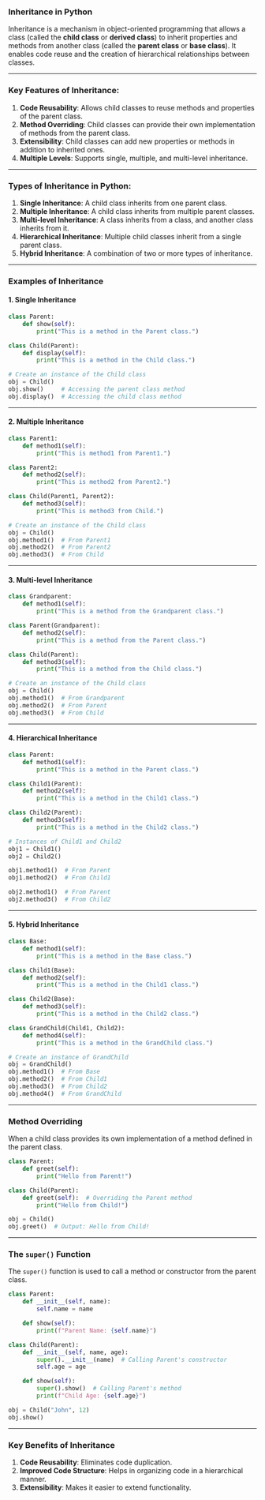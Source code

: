 ### **Inheritance in Python**

Inheritance is a mechanism in object-oriented programming that allows a class (called the **child class** or **derived class**) to inherit properties and methods from another class (called the **parent class** or **base class**). It enables code reuse and the creation of hierarchical relationships between classes.

---

### **Key Features of Inheritance:**
1. **Code Reusability**: Allows child classes to reuse methods and properties of the parent class.
2. **Method Overriding**: Child classes can provide their own implementation of methods from the parent class.
3. **Extensibility**: Child classes can add new properties or methods in addition to inherited ones.
4. **Multiple Levels**: Supports single, multiple, and multi-level inheritance.

---

### **Types of Inheritance in Python:**

1. **Single Inheritance**: A child class inherits from one parent class.
2. **Multiple Inheritance**: A child class inherits from multiple parent classes.
3. **Multi-level Inheritance**: A class inherits from a class, and another class inherits from it.
4. **Hierarchical Inheritance**: Multiple child classes inherit from a single parent class.
5. **Hybrid Inheritance**: A combination of two or more types of inheritance.

---

### **Examples of Inheritance**

#### **1. Single Inheritance**
```python
class Parent:
    def show(self):
        print("This is a method in the Parent class.")

class Child(Parent):
    def display(self):
        print("This is a method in the Child class.")

# Create an instance of the Child class
obj = Child()
obj.show()     # Accessing the parent class method
obj.display()  # Accessing the child class method
```

---

#### **2. Multiple Inheritance**
```python
class Parent1:
    def method1(self):
        print("This is method1 from Parent1.")

class Parent2:
    def method2(self):
        print("This is method2 from Parent2.")

class Child(Parent1, Parent2):
    def method3(self):
        print("This is method3 from Child.")

# Create an instance of the Child class
obj = Child()
obj.method1()  # From Parent1
obj.method2()  # From Parent2
obj.method3()  # From Child
```

---

#### **3. Multi-level Inheritance**
```python
class Grandparent:
    def method1(self):
        print("This is a method from the Grandparent class.")

class Parent(Grandparent):
    def method2(self):
        print("This is a method from the Parent class.")

class Child(Parent):
    def method3(self):
        print("This is a method from the Child class.")

# Create an instance of the Child class
obj = Child()
obj.method1()  # From Grandparent
obj.method2()  # From Parent
obj.method3()  # From Child
```

---

#### **4. Hierarchical Inheritance**
```python
class Parent:
    def method1(self):
        print("This is a method in the Parent class.")

class Child1(Parent):
    def method2(self):
        print("This is a method in the Child1 class.")

class Child2(Parent):
    def method3(self):
        print("This is a method in the Child2 class.")

# Instances of Child1 and Child2
obj1 = Child1()
obj2 = Child2()

obj1.method1()  # From Parent
obj1.method2()  # From Child1

obj2.method1()  # From Parent
obj2.method3()  # From Child2
```

---

#### **5. Hybrid Inheritance**
```python
class Base:
    def method1(self):
        print("This is a method in the Base class.")

class Child1(Base):
    def method2(self):
        print("This is a method in the Child1 class.")

class Child2(Base):
    def method3(self):
        print("This is a method in the Child2 class.")

class GrandChild(Child1, Child2):
    def method4(self):
        print("This is a method in the GrandChild class.")

# Create an instance of GrandChild
obj = GrandChild()
obj.method1()  # From Base
obj.method2()  # From Child1
obj.method3()  # From Child2
obj.method4()  # From GrandChild
```

---

### **Method Overriding**
When a child class provides its own implementation of a method defined in the parent class.

```python
class Parent:
    def greet(self):
        print("Hello from Parent!")

class Child(Parent):
    def greet(self):  # Overriding the Parent method
        print("Hello from Child!")

obj = Child()
obj.greet()  # Output: Hello from Child!
```

---

### **The `super()` Function**
The `super()` function is used to call a method or constructor from the parent class.

```python
class Parent:
    def __init__(self, name):
        self.name = name

    def show(self):
        print(f"Parent Name: {self.name}")

class Child(Parent):
    def __init__(self, name, age):
        super().__init__(name)  # Calling Parent's constructor
        self.age = age

    def show(self):
        super().show()  # Calling Parent's method
        print(f"Child Age: {self.age}")

obj = Child("John", 12)
obj.show()
```

---

### **Key Benefits of Inheritance**
1. **Code Reusability**: Eliminates code duplication.
2. **Improved Code Structure**: Helps in organizing code in a hierarchical manner.
3. **Extensibility**: Makes it easier to extend functionality.
